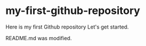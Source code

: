 # my-first-github-repository
Here is my first Github repository Let's get started.

README.md was modified.
